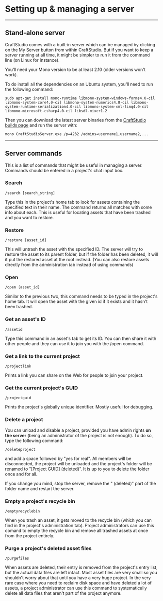 # Setting up & managing a server

----
## Stand-alone server

CraftStudio comes with a built-in server which can be managed by clicking on the My Server button from within CraftStudio. But if you want to keep a server running at all time, it might be simpler to run it from the command line (on Linux for instance).

You'll need your Mono version to be at least 2.10 (older versions won't work).

To do install all the dependencies on an Ubuntu system, you'll need to run the following command:

```
sudo apt-get install mono-runtime libmono-system-windows-forms4.0-cil libmono-system-core4.0-cil libmono-system-numerics4.0-cil libmono-system-runtime-serialization4.0-cil libmono-system-xml-linq4.0-cil libmono-microsoft-csharp4.0-cil libsdl-mixer1.2
```

Then you can download the latest server binaries from the [CraftStudio builds page](http://craftstud.io/builds) and run the server with:

```
mono CraftStudioServer.exe /p=4232 /admins=username1,username2,...
```

----
## Server commands

This is a list of commands that might be useful in managing a server. Commands should be entered in a project's chat input box.

### Search
```
/search [search_string]
```
Type this in the project's home tab to look for assets containing the specified text in their name. The command returns all matches with some info about each. This is useful for locating assets that have been trashed and you want to restore.

### Restore
```
/restore [asset_id]
```
This will untrash the asset with the specified ID. The server will try to restore the asset to its parent folder, but if the folder has been deleted, it will it put the restored asset at the root instead.
(You can also restore assets directly from the administration tab instead of using commands)

### Open
```
/open [asset_id]
```
Similar to the previous two, this command needs to be typed in the project's home tab. It will open the asset with the given id if it exists and it hasn't been trashed.

### Get an asset's ID
```
/assetid
```
Type this command in an asset's tab to get its ID. You can then share it with other people and they can use it to join you with the /open command.

### Get a link to the current project
```
/projectlink
```
Prints a link you can share on the Web for people to join your project.

### Get the current project's GUID
```
/projectguid
```
Prints the project's globally unique identifier. Mostly useful for debugging.

### Delete a project
You can unload and disable a project, provided you have admin rights **on the server** (being an administrator of the project is not enough). To do so, type the following command:
```
/deleteproject
```
and add a space followed by "yes for real".
All members will be disconnected, the project will be unloaded and the project's folder will be renamed to "[Project GUID] (deleted)". It is up to you to delete the folder once and for all.

If you change you mind, stop the server, remove the " (deleted)" part of the folder name and restart the server.

### Empty a project's recycle bin
```
/emptyrecyclebin
```

When you trash an asset, it gets moved to the recycle bin (which you can find in the project's administration tab). Project administrators can use this comand to empty the recycle bin and remove all trashed assets at once from the project entirely.

### Purge a project's deleted asset files
```
/purgefiles
```

When assets are deleted, their entry is removed from the project's entry list, but the actual data files are left intact. Most asset files are very small so you shouldn't worry about that until you have a very huge project. In the very rare case where you need to reclaim disk space and have deleted a lot of assets, a project administrator can use this command to systematically delete all data files that aren't part of the project anymore.